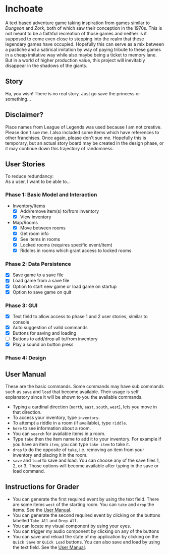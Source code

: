 # Inchoate
A text based adventure game taking inspiration from games similar to *Dungeon* and *Zork*, 
both of which saw their conception in the 1970s. This is not meant to be a faithful recreation
of those games and neither is it supposed to come even close to stepping into the realm that
these legendary games have occupied. Hopefully this can serve as a mix between a pastiche and
a satirical imitation by way of paying tribute to these games in a cheap imitative way while
also maybe being a ticket to memory lane. But in a world of higher production value, this
project will inevitably disappear in the shadows of the giants.
 
## Story
Ha, you wish! There is no real story. Just go save the princess or something...

## Disclaimer?
Place names from League of Legends was used because I am not creative. Please don't sue me.
I also included some items which have references to other franchises. Once again, please don't sue me.
Hopefully this is temporary, but an actual story board may be created in the design phase, or 
it may continue down this trajectory of randomness.

## User Stories
To reduce redundancy:  
As a user, I want to be able to...

### Phase 1: Basic Model and Interaction
- Inventory/Items
    - [X] Add/remove item(s) to/from inventory
    - [X] View inventory
- Map/Rooms
    - [X] Move between rooms
    - [X] Get room info
    - [X] See items in rooms
    - [X] Locked rooms (requires specific event/item)
    - [X] Riddles in rooms which grant access to locked rooms
### Phase 2: Data Persistence
- [X] Save game to a save file
- [X] Load game from a save file
- [X] Option to start new game or load game on startup
- [X] Option to save game on quit
### Phase 3: GUI
- [X] Text field to allow access to phase 1 and 2 user stories, similar to console
- [X] Auto suggestion of valid commands
- [X] Buttons for saving and loading
- [ ] Buttons to add/drop all to/from inventory
- [X] Play a sound on button press
### Phase 4: Design

## <a name="user-manual"></a> User Manual
These are the basic commands. Some commands may have sub 
commands such as `save` and `load` that become available. Their usage is self explanatory since it
will be shown to you the available commands.
- Typing a cardinal direction (`north`, `east`, `south`, `west`), lets you move in that direction.
- To access your inventory, type `inventory`.
- To attempt a riddle in a room (if available), type `riddle`.
- `here` to see information about a room.
- You can `search` for available items in a room.
- Type `take` then the item name to add it to your inventory. For example if you have an item `item`,
you can type `take item` to take it.
- `drop` to do the opposite of `take`, i.e. removing an item from your inventory and 
placing it in the room.
- `save` and `load` to save and load. You can choose any of the save files 1, 2, or 3. Those
options will become available after typing in the save or load command.

## Instructions for Grader
- You can generate the first required event by using the text field.
There are some items `west` of the starting room. You can `take` and `drop` the items.
See the [User Manual](#user-manual).
- You can generate the second required event by clicking on the buttons labelled
`Take All` and `Drop All`.
- You can locate my visual component by using your eyes.
- You can trigger my audio component by clicking on any of the buttons
- You can save and reload the state of my application by clicking on the `Quick Save` or `Quick Load`
buttons. You can also save and load by using the text field. See the [User Manual](#user-manual).

